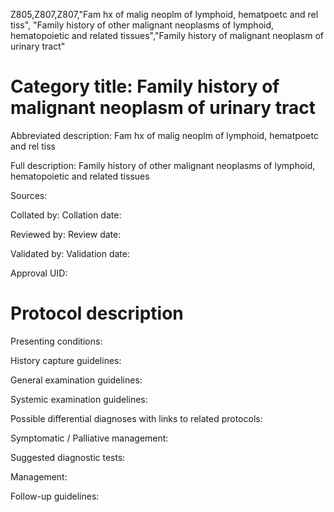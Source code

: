 Z805,Z807,Z807,"Fam hx of malig neoplm of lymphoid, hematpoetc and rel tiss", "Family history of other malignant neoplasms of lymphoid, hematopoietic and related tissues","Family history of malignant neoplasm of urinary tract"
# Category title: Family history of malignant neoplasm of urinary tract

Abbreviated description: Fam hx of malig neoplm of lymphoid, hematpoetc and rel tiss

Full description: Family history of other malignant neoplasms of lymphoid, hematopoietic and related tissues

Sources:

Collated by:
Collation date:

Reviewed by:
Review date:

Validated by:
Validation date:

Approval UID:

# Protocol description

Presenting conditions:

History capture guidelines:

General examination guidelines:

Systemic examination guidelines:

Possible differential diagnoses with links to related protocols:

Symptomatic / Palliative management:

Suggested diagnostic tests:

Management:

Follow-up guidelines:
